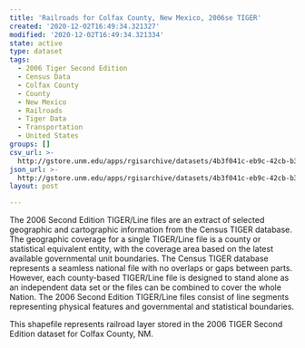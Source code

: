 ```yaml
---
title: 'Railroads for Colfax County, New Mexico, 2006se TIGER'
created: '2020-12-02T16:49:34.321327'
modified: '2020-12-02T16:49:34.321334'
state: active
type: dataset
tags:
  - 2006 Tiger Second Edition
  - Census Data
  - Colfax County
  - County
  - New Mexico
  - Railroads
  - Tiger Data
  - Transportation
  - United States
groups: []
csv_url: >-
  http://gstore.unm.edu/apps/rgisarchive/datasets/4b3f041c-eb9c-42cb-b33a-a32d6efacf29/tgr2006se_colf_lkb.derived.csv
json_url: >-
  http://gstore.unm.edu/apps/rgisarchive/datasets/4b3f041c-eb9c-42cb-b33a-a32d6efacf29/tgr2006se_colf_lkb.derived.json
layout: post

---
```

The 2006 Second Edition TIGER/Line files are an extract of selected geographic and cartographic information from the Census TIGER database.  The geographic coverage for a single TIGER/Line file is a county or statistical equivalent entity, with the coverage area based on the latest available governmental unit boundaries. The Census TIGER database represents a seamless national file with no overlaps or gaps between parts.  However, each county-based TIGER/Line file is designed to stand alone as an independent data set or the files can be combined to cover the whole Nation.  The 2006 Second Edition  TIGER/Line files consist of line segments representing physical features and governmental and statistical boundaries.  

This shapefile represents railroad layer stored in the 2006 TIGER Second Edition dataset for Colfax County, NM.
